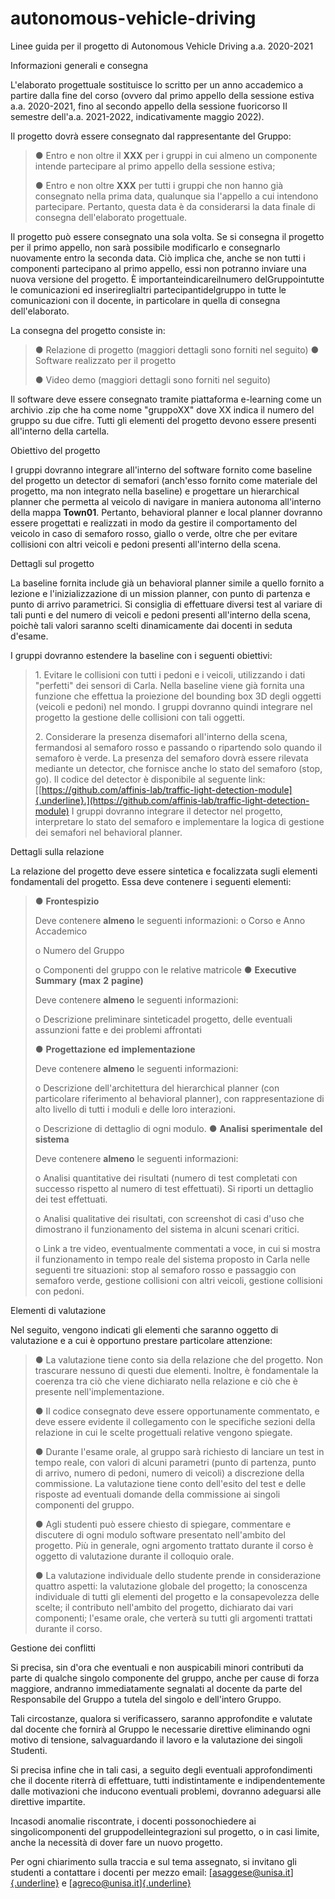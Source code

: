 # autonomous-vehicle-driving

Linee guida per il progetto di Autonomous Vehicle Driving a.a. 2020-2021

Informazioni generali e consegna

L'elaborato progettuale sostituisce lo scritto per un anno accademico a
partire dalla fine del corso (ovvero dal primo appello della sessione
estiva a.a. 2020-2021, fino al secondo appello della sessione fuoricorso
II semestre dell'a.a. 2021-2022, indicativamente maggio 2022).

Il progetto dovrà essere consegnato dal rappresentante del Gruppo:

> ● Entro e non oltre il **XXX** per i gruppi in cui almeno un
> componente intende partecipare al primo appello della sessione estiva;
>
> ● Entro e non oltre **XXX** per tutti i gruppi che non hanno già
> consegnato nella prima data, qualunque sia l'appello a cui intendono
> partecipare. Pertanto, questa data è da considerarsi la data finale di
> consegna dell'elaborato progettuale.

Il progetto può essere consegnato una sola volta. Se si consegna il
progetto per il primo appello, non sarà possibile modificarlo e
consegnarlo nuovamente entro la seconda data. Ciò implica che, anche se
non tutti i componenti partecipano al primo appello, essi non potranno
inviare una nuova versione del progetto. È importanteindicareilnumero
delGruppointutte le comunicazioni ed inserireglialtri
partecipantidelgruppo in tutte le comunicazioni con il docente, in
particolare in quella di consegna dell'elaborato.

La consegna del progetto consiste in:

> ● Relazione di progetto (maggiori dettagli sono forniti nel seguito) ●
> Software realizzato per il progetto
>
> ● Video demo (maggiori dettagli sono forniti nel seguito)

Il software deve essere consegnato tramite piattaforma e-learning come
un archivio .zip che ha come nome "gruppoXX" dove XX indica il numero
del gruppo su due cifre. Tutti gli elementi del progetto devono essere
presenti all'interno della cartella.

Obiettivo del progetto

I gruppi dovranno integrare all'interno del software fornito come
baseline del progetto un detector di semafori (anch'esso fornito come
materiale del progetto, ma non integrato nella baseline) e progettare un
hierarchical planner che permetta al veicolo di navigare in maniera
autonoma all'interno della mappa **Town01**. Pertanto, behavioral
planner e local planner dovranno essere progettati e realizzati in modo
da gestire il comportamento del veicolo in caso di semaforo rosso,
giallo o verde, oltre che per evitare collisioni con altri veicoli e
pedoni presenti all'interno della scena.

Dettagli sul progetto

La baseline fornita include già un behavioral planner simile a quello
fornito a lezione e l'inizializzazione di un mission planner, con punto
di partenza e punto di arrivo parametrici. Si consiglia di effettuare
diversi test al variare di tali punti e del numero di veicoli e pedoni
presenti all'interno della scena, poichè tali valori saranno scelti
dinamicamente dai docenti in seduta d'esame.

I gruppi dovranno estendere la baseline con i seguenti obiettivi:

> 1\. Evitare le collisioni con tutti i pedoni e i veicoli, utilizzando
> i dati "perfetti" dei sensori di Carla. Nella baseline viene già
> fornita una funzione che effettua la proiezione del bounding box 3D
> degli oggetti (veicoli e pedoni) nel mondo. I gruppi dovranno quindi
> integrare nel progetto la gestione delle collisioni con tali oggetti.
>
> 2\. Considerare la presenza disemafori all'interno della scena,
> fermandosi al semaforo rosso e passando o ripartendo solo quando il
> semaforo è verde. La presenza del semaforo dovrà essere rilevata
> mediante un detector, che fornisce anche lo stato del semaforo (stop,
> go). Il codice del detector è disponibile al seguente link:
> [[https://github.com/affinis-lab/traffic-light-detection-module]{.underline}.](https://github.com/affinis-lab/traffic-light-detection-module)
> I gruppi dovranno integrare il detector nel progetto, interpretare lo
> stato del semaforo e implementare la logica di gestione dei semafori
> nel behavioral planner.

Dettagli sulla relazione

La relazione del progetto deve essere sintetica e focalizzata sugli
elementi fondamentali del progetto. Essa deve contenere i seguenti
elementi:

> ● **Frontespizio**
>
> Deve contenere **almeno** le seguenti informazioni: o Corso e Anno
> Accademico
>
> o Numero del Gruppo
>
> o Componenti del gruppo con le relative matricole ● **Executive**
> **Summary** **(max** **2** **pagine)**
>
> Deve contenere **almeno** le seguenti informazioni:
>
> o Descrizione preliminare sinteticadel progetto, delle eventuali
> assunzioni fatte e dei problemi affrontati
>
> ● **Progettazione** **ed** **implementazione**
>
> Deve contenere **almeno** le seguenti informazioni:
>
> o Descrizione dell'architettura del hierarchical planner (con
> particolare riferimento al behavioral planner), con rappresentazione
> di alto livello di tutti i moduli e delle loro interazioni.
>
> o Descrizione di dettaglio di ogni modulo. ● **Analisi**
> **sperimentale** **del** **sistema**
>
> Deve contenere **almeno** le seguenti informazioni:
>
> o Analisi quantitative dei risultati (numero di test completati con
> successo rispetto al numero di test effettuati). Si riporti un
> dettaglio dei test effettuati.
>
> o Analisi qualitative dei risultati, con screenshot di casi d'uso che
> dimostrano il funzionamento del sistema in alcuni scenari critici.
>
> o Link a tre video, eventualmente commentati a voce, in cui si mostra
> il funzionamento in tempo reale del sistema proposto in Carla nelle
> seguenti tre situazioni: stop al semaforo rosso e passaggio con
> semaforo verde, gestione collisioni con altri veicoli, gestione
> collisioni con pedoni.

Elementi di valutazione

Nel seguito, vengono indicati gli elementi che saranno oggetto di
valutazione e a cui è opportuno prestare particolare attenzione:

> ● La valutazione tiene conto sia della relazione che del progetto. Non
> trascurare nessuno di questi due elementi. Inoltre, è fondamentale la
> coerenza tra ciò che viene dichiarato nella relazione e ciò che è
> presente nell'implementazione.
>
> ● Il codice consegnato deve essere opportunamente commentato, e deve
> essere evidente il collegamento con le specifiche sezioni della
> relazione in cui le scelte progettuali relative vengono spiegate.
>
> ● Durante l'esame orale, al gruppo sarà richiesto di lanciare un test
> in tempo reale, con valori di alcuni parametri (punto di partenza,
> punto di arrivo, numero di pedoni, numero di veicoli) a discrezione
> della commissione. La valutazione tiene conto dell'esito del test e
> delle risposte ad eventuali domande della commissione ai singoli
> componenti del gruppo.
>
> ● Agli studenti può essere chiesto di spiegare, commentare e discutere
> di ogni modulo software presentato nell'ambito del progetto. Più in
> generale, ogni argomento trattato durante il corso è oggetto di
> valutazione durante il colloquio orale.
>
> ● La valutazione individuale dello studente prende in considerazione
> quattro aspetti: la valutazione globale del progetto; la conoscenza
> individuale di tutti gli elementi del progetto e la consapevolezza
> delle scelte; il contributo nell'ambito del progetto, dichiarato dai
> vari componenti; l'esame orale, che verterà su tutti gli argomenti
> trattati durante il corso.

Gestione dei conflitti

Si precisa, sin d'ora che eventuali e non auspicabili minori contributi
da parte di qualche singolo componente del gruppo, anche per cause di
forza maggiore, andranno immediatamente segnalati al docente da parte
del Responsabile del Gruppo a tutela del singolo e dell'intero Gruppo.

Tali circostanze, qualora si verificassero, saranno approfondite e
valutate dal docente che fornirà al Gruppo le necessarie direttive
eliminando ogni motivo di tensione, salvaguardando il lavoro e la
valutazione dei singoli Studenti.

Si precisa infine che in tali casi, a seguito degli eventuali
approfondimenti che il docente riterrà di effettuare, tutti
indistintamente e indipendentemente dalle motivazioni che inducono
eventuali problemi, dovranno adeguarsi alle direttive impartite.

Incasodi anomalie riscontrate, i docenti possonochiedere ai
singolicomponenti del gruppodelleintegrazioni sul progetto, o in casi
limite, anche la necessità di dover fare un nuovo progetto.

Per ogni chiarimento sulla traccia e sul tema assegnato, si invitano gli
studenti a contattare i docenti per mezzo email:
[[asaggese@unisa.it]{.underline}](mailto:asaggese@unisa.it) e
[[agreco@unisa.it]{.underline}](mailto:agreco@unisa.it)

